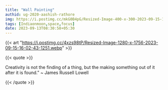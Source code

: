 ```yaml
---
title: "Wall Painting"
authid: ug-2020-aashish-rathore
img: https://i.postimg.cc/mkG0B4pG/Resized-Image-400-x-300-2023-09-15-16-01-29-2107.webp
tags: [Indiaonmoon,space,focus] 
date: 2023-09-13T08:30:58+05:30
---
```


{{< art "https://i.postimg.cc/4xzs98tP/Resized-Image-1280-x-1756-2023-09-15-16-02-43-1251.webp" >}}

{{< quote >}}

Creativity is not the finding of a thing, but the making something out of it after it is found.” ~ James Russell Lowell


{{< /quote >}}
